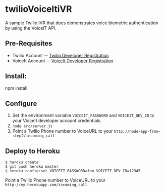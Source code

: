 # twilioVoiceItiVR

A sample Twilio IVR that does demonstrates voice biometric authentication by
using the VoiceIT API.

## Pre-Requisites

- Twilio Account
-- [Twilio Developer Registration](https://www.twilio.com/try-twilio)
- VoiceIt Account
-- [VoiceIt Developer Registration](https://siv.voiceprintportal.com/getDeveloperID.jsp)

## Install:

npm install

## Configure

1. Set the environment variable `VOICEIT_PASSWORD` and `VOICEIT_DEV_ID` to your
   VoiceIt developer account credentials.
2. `node src/server.js`
3. Point a Twilio Phone number to VoiceURL to your `http://node-app-from-step2/incoming_call`

## Deploy to Heroku

    $ heroku create
    $ git push heroku master
    $ heroku config:set VOICEIT_PASSWORD=foo VOICEIT_DEV_ID=12345

Point a Twilio Phone number to VoiceURL to your `http://my.herokuapp.com/incoming_call`
